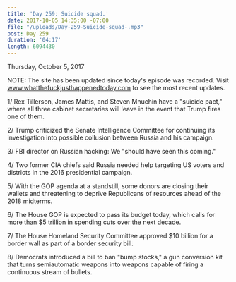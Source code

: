 ```yaml
---
title: 'Day 259: Suicide squad.'
date: 2017-10-05 14:35:00 -07:00
file: "/uploads/Day-259-Suicide-squad-.mp3"
post: Day 259
duration: '04:17'
length: 6094430
---
```


Thursday, October 5, 2017

NOTE: The site has been updated since today's episode was recorded. Visit www.whatthefuckjusthappenedtoday.com to see the most recent updates.

1/ Rex Tillerson, James Mattis, and Steven Mnuchin have a "suicide pact," where all three cabinet secretaries will leave in the event that Trump fires one of them.

2/ Trump criticized the Senate Intelligence Committee for continuing its investigation into possible collusion between Russia and his campaign.

3/ FBI director on Russian hacking: We "should have seen this coming."

4/ Two former CIA chiefs said Russia needed help targeting US voters and districts in the 2016 presidential campaign.

5/ With the GOP agenda at a standstill, some donors are closing their wallets and threatening to deprive Republicans of resources ahead of the 2018 midterms.

6/ The House GOP is expected to pass its budget today, which calls for more than $5 trillion in spending cuts over the next decade.

7/ The House Homeland Security Committee approved $10 billion for a border wall as part of a border security bill.

8/ Democrats introduced a bill to ban "bump stocks," a gun conversion kit that turns semiautomatic weapons into weapons capable of firing a continuous stream of bullets.